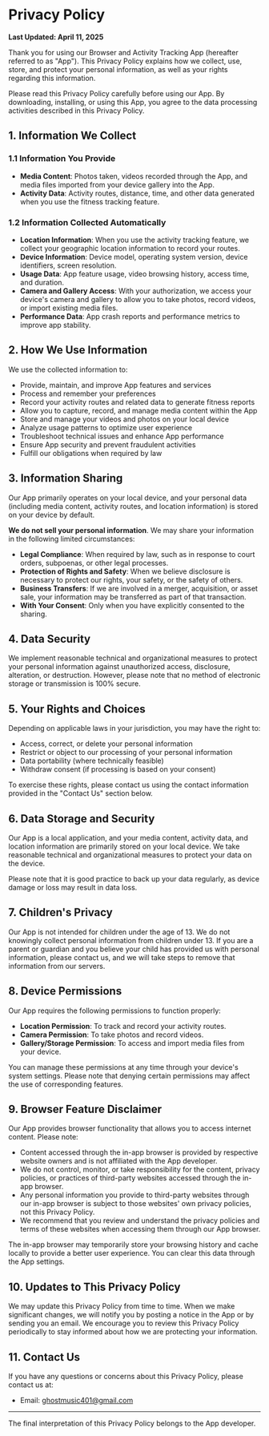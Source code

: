 # Privacy Policy

**Last Updated: April 11, 2025**

Thank you for using our Browser and Activity Tracking App (hereafter referred to as "App"). This Privacy Policy explains how we collect, use, store, and protect your personal information, as well as your rights regarding this information.

Please read this Privacy Policy carefully before using our App. By downloading, installing, or using this App, you agree to the data processing activities described in this Privacy Policy.

## 1. Information We Collect

### 1.1 Information You Provide
- **Media Content**: Photos taken, videos recorded through the App, and media files imported from your device gallery into the App.
- **Activity Data**: Activity routes, distance, time, and other data generated when you use the fitness tracking feature.

### 1.2 Information Collected Automatically
- **Location Information**: When you use the activity tracking feature, we collect your geographic location information to record your routes.
- **Device Information**: Device model, operating system version, device identifiers, screen resolution.
- **Usage Data**: App feature usage, video browsing history, access time, and duration.
- **Camera and Gallery Access**: With your authorization, we access your device's camera and gallery to allow you to take photos, record videos, or import existing media files.
- **Performance Data**: App crash reports and performance metrics to improve app stability.

## 2. How We Use Information

We use the collected information to:
- Provide, maintain, and improve App features and services
- Process and remember your preferences
- Record your activity routes and related data to generate fitness reports
- Allow you to capture, record, and manage media content within the App
- Store and manage your videos and photos on your local device
- Analyze usage patterns to optimize user experience
- Troubleshoot technical issues and enhance App performance
- Ensure App security and prevent fraudulent activities
- Fulfill our obligations when required by law

## 3. Information Sharing

Our App primarily operates on your local device, and your personal data (including media content, activity routes, and location information) is stored on your device by default.

**We do not sell your personal information**. We may share your information in the following limited circumstances:
- **Legal Compliance**: When required by law, such as in response to court orders, subpoenas, or other legal processes.
- **Protection of Rights and Safety**: When we believe disclosure is necessary to protect our rights, your safety, or the safety of others.
- **Business Transfers**: If we are involved in a merger, acquisition, or asset sale, your information may be transferred as part of that transaction.
- **With Your Consent**: Only when you have explicitly consented to the sharing.

## 4. Data Security

We implement reasonable technical and organizational measures to protect your personal information against unauthorized access, disclosure, alteration, or destruction. However, please note that no method of electronic storage or transmission is 100% secure.

## 5. Your Rights and Choices

Depending on applicable laws in your jurisdiction, you may have the right to:
- Access, correct, or delete your personal information
- Restrict or object to our processing of your personal information
- Data portability (where technically feasible)
- Withdraw consent (if processing is based on your consent)

To exercise these rights, please contact us using the contact information provided in the "Contact Us" section below.

## 6. Data Storage and Security

Our App is a local application, and your media content, activity data, and location information are primarily stored on your local device. We take reasonable technical and organizational measures to protect your data on the device.

Please note that it is good practice to back up your data regularly, as device damage or loss may result in data loss.

## 7. Children's Privacy

Our App is not intended for children under the age of 13. We do not knowingly collect personal information from children under 13. If you are a parent or guardian and you believe your child has provided us with personal information, please contact us, and we will take steps to remove that information from our servers.

## 8. Device Permissions

Our App requires the following permissions to function properly:
- **Location Permission**: To track and record your activity routes.
- **Camera Permission**: To take photos and record videos.
- **Gallery/Storage Permission**: To access and import media files from your device.

You can manage these permissions at any time through your device's system settings. Please note that denying certain permissions may affect the use of corresponding features.

## 9. Browser Feature Disclaimer

Our App provides browser functionality that allows you to access internet content. Please note:

- Content accessed through the in-app browser is provided by respective website owners and is not affiliated with the App developer.
- We do not control, monitor, or take responsibility for the content, privacy policies, or practices of third-party websites accessed through the in-app browser.
- Any personal information you provide to third-party websites through our in-app browser is subject to those websites' own privacy policies, not this Privacy Policy.
- We recommend that you review and understand the privacy policies and terms of these websites when accessing them through our App browser.

The in-app browser may temporarily store your browsing history and cache locally to provide a better user experience. You can clear this data through the App settings.

## 10. Updates to This Privacy Policy

We may update this Privacy Policy from time to time. When we make significant changes, we will notify you by posting a notice in the App or by sending you an email. We encourage you to review this Privacy Policy periodically to stay informed about how we are protecting your information.

## 11. Contact Us

If you have any questions or concerns about this Privacy Policy, please contact us at:

- Email: ghostmusic401@gmail.com

---

The final interpretation of this Privacy Policy belongs to the App developer.
